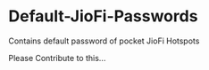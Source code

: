 # Default-JioFi-Passwords
Contains default password of pocket JioFi Hotspots

Please Contribute to this...
